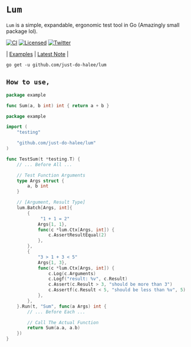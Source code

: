 
# **`Lum`**

`Lum` is a simple, expandable, ergonomic test tool in Go (Amazingly small package lol).

[![CI][ci-badge]][ci-url]
[![Licensed][license-badge]][license-url]
[![Twitter][twitter-badge]][twitter-url]

[ci-badge]: https://github.com/just-do-halee/lum/actions/workflows/ci.yml/badge.svg
[license-badge]: https://img.shields.io/github/license/just-do-halee/lum?labelColor=383636
[twitter-badge]: https://img.shields.io/twitter/follow/do_halee?style=flat&logo=twitter&color=4a4646&labelColor=333131&label=just-do-halee
[ci-url]: https://github.com/just-do-halee/lum/actions
[twitter-url]: https://twitter.com/do_halee
[license-url]: https://github.com/just-do-halee/lum

| [Examples](./examples/) | [Latest Note](./CHANGELOG.md) |

```shell
go get -u github.com/just-do-halee/lum
```

## **`How to use,`**

```go
package example

func Sum(a, b int) int { return a + b }
```

```go
package example

import (
    "testing"

    "github.com/just-do-halee/lum"
)

func TestSum(t *testing.T) {
    // ... Before All ...

    // Test Function Arguments
    type Args struct {
        a, b int
    }

    // [Argument, Result Type]
    lum.Batch[Args, int]{
        {
             "1 + 1 = 2"
            Args{1, 1},
            func(c *lum.Ctx[Args, int]) {
                c.AssertResultEqual(2)
            },
        },
        {
            "3 > 1 + 3 < 5"
            Args{1, 3},
            func(c *lum.Ctx[Args, int]) {
                c.Log(c.Arguments)
                c.Logf("result: %v", c.Result)
                c.Assert(c.Result > 3, "should be more than 3")
                c.Assertf(c.Result < 5, "should be less than %v", 5)
            },
        },
    }.Run(t, "Sum", func(a Args) int {
        // ... Before Each ...

        // Call The Actual Function
        return Sum(a.a, a.b)
    })
}
```
